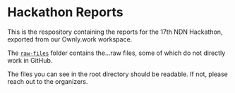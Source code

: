 # Hackathon Reports

This is the respository containing the reports for the 17th NDN Hackathon, exported from our Ownly.work workspace.

The [`raw-files`](raw-files) folder contains the...raw files, some of which do not directly work in GitHub.

The files you can see in the root directory should be readable. If not, please reach out to the organizers.
